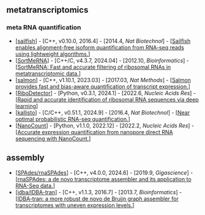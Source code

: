 ## metatranscriptomics
### meta RNA quantification

- [[sailfish](https://github.com/kingsfordgroup/sailfish)] - [C++, v0.10.0, 2016.4] - [2014.4, _Nat Biotechnol_] - [[Sailfish enables alignment-free isoform quantification from RNA-seq reads using lightweight algorithms.](https://doi.org/10.1038/nbt.2862)]
- [[SortMeRNA](https://github.com/sortmerna/sortmerna)] - [C++/C, v4.3.7, 2024.04] - [2012.10, _Bioinformatics_] - [[SortMeRNA: Fast and accurate filtering of ribosomal RNAs in metatranscriptomic data.](https://doi.org/10.1093/bioinformatics/bts611)]
- [[salmon](https://github.com/COMBINE-lab/salmon)] - [C++, v1.10.1, 2023.03] - [2017.03, _Nat Methods_] - [[Salmon provides fast and bias-aware quantification of transcript expression.](https://doi.org/10.1038/nmeth.4197)]
- [[RiboDetector](https://github.com/hzi-bifo/RiboDetector)] - [Python, v0.3.1, 2024.1] - [2022.6, _Nucleic Acids Res_] - [[Rapid and accurate identification of ribosomal RNA sequences via deep learning](https://doi.org/10.1093/nar/gkac112)]
- [[kallisto](https://github.com/pachterlab/kallisto)] - [C/C++, v0.51.1, 2024.9] - [2016.4, _Nat Biotechnol_] - [[Near optimal probabilistic RNA-seq quantification.](https://doi.org/10.1038/nbt.3519)]
- [[NanoCount](https://github.com/a-slide/NanoCount)] - [Python, v1.1.0, 2022.12] - [2022.2, _Nucleic Acids Res_] - [[Accurate expression quantification from nanopore direct RNA sequencing with NanoCount.](https://doi.org/10.1093/nar/gkab1129)]

## assembly
- [[SPAdes/rnaSPAdes](https://github.com/ablab/spades)] -  [C++, v4.0.0, 2024.6] - [2019.9, _Gigascience_] - [[rnaSPAdes: a de novo transcriptome assembler and its application to RNA-Seq data.](https://doi.org/10.1093/gigascience/giz100)]
- [[idba/IDBA-tran](https://github.com/loneknightpy/idba)] - [C++, v1.1.3, 2016.7] - [2013.7, _Bioinformatics_] - [[IDBA-tran: a more robust de novo de Bruijn graph assembler for transcriptomes with uneven expression levels.](https://doi.org/10.1093/bioinformatics/btt219)]
